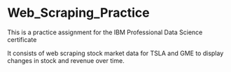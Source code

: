 # Web_Scraping_Practice

This is a practice assignment for the IBM Professional Data Science certificate

It consists of web scraping stock market data for TSLA and GME to display changes in stock and revenue over time.
